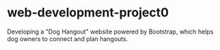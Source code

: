 # web-development-project0
Developing a "Dog Hangout" website powered by Bootstrap, which helps dog owners to connect and plan hangouts.
